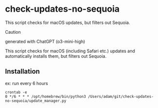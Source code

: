 # check-updates-no-sequoia

This script checks for macOS updates, but filters out Sequoia.

> [!CAUTION]
> generated with ChatGPT (o3-mini-high)

This script checks for macOS (including Safari etc.) updates and automatically installs them, but filters out Sequoia.

## Installation
ex: run every 6 hours
```
crontab -e
0 */6 * * * /opt/homebrew/bin/python3 /Users/adam/git/check-updates-no-sequoia/update_manager.py
```
